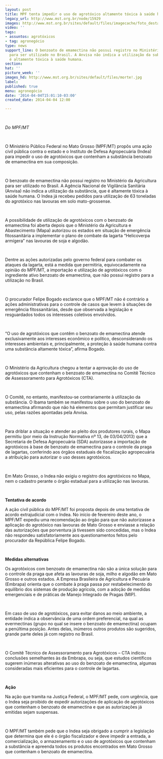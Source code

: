```yaml
---
layout: post
title: MPF tenta impedir o uso de agrotóxico altamente tóxica à saúde humana
legacy_url: http://www.mst.org.br/node/15929
images: http://www.mst.org.br/sites/default/files/imagecache/foto_destaque/morte!.jpg
video: ''
tags:
- assuntos: agrotóxicos
- tag: agronegócio
type: news
support_line: O benzoato de emamectina não possui registro no Ministério da Agricultura
  para ser utilizado no Brasil. A Anvisa não indica a utilização da substância, que
  é altamente tóxica à saúde humana.
section: 
hat: ''
picture_week: ''
images_hd: http://www.mst.org.br/sites/default/files/morte!.jpg
label: 
published: true
menu: agronegócio
date: '2014-04-04T15:01:10-03:00'
created_date: 2014-04-04 12:00

---
```

<p><em><br></em></p><p><em>Do MPF/MT</em></p><p>&nbsp;</p><p>O Ministério Público Federal no Mato Grosso (MPF/MT) propôs uma ação civil pública contra o estado e o Instituto de Defesa Agropecuária (Indea) para impedir o uso de agrotóxicos que contenham a substância benzoato de emamectina em sua composição.</p><p>&nbsp;</p><p>O benzoato de emamectina não possui registro no Ministério da Agricultura para ser utilizado no Brasil. A Agência Nacional de Vigilância Sanitária (Anvisa) não indica a utilização da substância, que é altamente tóxica à saúde humana. O Indea já recebeu pedidos para utilização de 63 toneladas do agrotóxico nas lavouras em solo mato-grossense.</p><p>&nbsp;</p><p>A possibilidade de utilização de agrotóxicos com o benzoato de emamectina foi aberta depois que o Ministério da Agricultura e Abastecimento (Mapa) autorizou os estados em situação de emergência fitossanitária a implementar o plano de combate da lagarta “Helicoverpa armígera” nas lavouras de soja e algodão.</p><p>&nbsp;</p><p>Dentre as ações autorizadas pelo governo federal para combater os ataques da lagarta, está a medida que permitiria, equivocadamente na opinião do MPF/MT, a importação e utilização de agrotóxicos com o ingrediente ativo benzoato de emamectina, que não possui registro para a utilização no Brasil.</p><p>&nbsp;</p><p>O procurador Felipe Bogado esclarece que o MPF/MT não é contrário a ações administrativas para o controle de casos que levem à situações de emergência fitossanitárias, desde que observada a legislação e resguardados todos os interesses coletivos envolvidos.</p><p>&nbsp;</p><p>“O uso de agrotóxicos que contêm o benzoato de emamectina atende exclusivamente aos interesses econômico e político, desconsiderando os interesses ambientais e, principalmente, a proteção à saúde humana contra uma substância altamente tóxica”, afirma Bogado.</p><p>&nbsp;</p><p>O Ministério da Agricultura chegou a tentar a aprovação do uso de agrotóxicos que contenham o benzoato de emamectina no Comitê Técnico de Assessoramento para Agrotóxicos (CTA).</p><p>&nbsp;</p><p>O Comitê, no entanto, manifestou-se contrariamente à utilização da substância. O Ibama também se manifestou sobre o uso do benzoato de emamectina afirmando que não há elementos que permitam justificar seu uso, pelas razões apontadas pela Anvisa.</p><p>&nbsp;</p><p>Para driblar a situação e atender ao pleito dos produtores rurais, o Mapa permitiu (por meio da Instrução Normativa nº 13, de 03/04/2013) que a Secretaria de Defesa Agropecuária (SDA) autorizasse a importação de agrotóxicos à base de benzoato de emamectina para o controle da praga de lagartas, conferindo aos órgãos estaduais de fiscalização agropecuária a atribuição para autorizar o uso desses agrotóxicos.</p><p>&nbsp;</p><p>Em Mato Grosso, o Indea não exigiu o registro dos agrotóxicos no Mapa, nem o cadastro perante o órgão estadual para a utilização nas lavouras.</p><p>&nbsp;</p><p><strong>Tentativa de acordo</strong></p><p>A ação civil pública do MPF/MT foi proposta depois de uma tentativa de acordo extrajudicial com o Indea. No início de fevereiro deste ano, o MPF/MT expediu uma recomendação ao órgão para que não autorizasse a aplicação do agrotóxico nas lavouras de Mato Grosso e enviasse a relação das autorizações que porventura já tivessem sido concedidas, mas o Indea não respondeu satisfatoriamente aos questionamentos feitos pelo procurador da República Felipe Bogado.</p><p>&nbsp;</p><p><strong>Medidas alternativas</strong></p><p>Os agrotóxicos com benzoato de emamectina não são a única solução para o controle da praga que afeta as lavouras de soja, milho e algodão em Mato Grosso e outros estados. A Empresa Brasileira de Agricultura e Pecuária (Embrapa) orienta que o combate à praga passa por restabelecimento do equilíbrio dos sistemas de produção agrícola, com a adoção de medidas emergenciais e de práticas de Manejo Integrado de Pragas (MIP).</p><p>&nbsp;</p><p>Em caso de uso de agrotóxicos, para evitar danos ao meio ambiente, a entidade indica a observância de uma ordem preferencial, na qual as evermectinas (grupo no qual se insere o benzoato de emamectina) ocupam a penúltima posição. Antes delas, inúmeros outros produtos são sugeridos, grande parte deles já com registro no Brasil.</p><p>&nbsp;</p><p>O Comitê Técnico de Assessoramento para Agrotóxicos – CTA indicou conclusões semelhantes às da Embrapa, ou seja, que estudos científicos sugerem inúmeras alterativas ao uso do benzoato de emamectina, algumas consideradas mais eficientes para o controle de lagartas.</p><p>&nbsp;</p><p><strong>Ação</strong></p><p>Na ação que tramita na Justiça Federal, o MPF/MT pede, com urgência, que o Indea seja proibido de expedir autorizações de aplicação de agrotóxicos que contenham o benzoato de emamectina e que as autorizações já emitidas sejam suspensas.</p><p>&nbsp;</p><p>O MPF/MT também pede que o Indea seja obrigado a cumprir a legislação que determina que ele é o órgão fiscalizador e deve impedir a entrada, a comercialização, o armazenamento e o uso de agrotóxicos que contenham a substância e apreenda todos os produtos encontrados em Mato Grosso que contenham o benzoato de emamectina.</p><p>&nbsp;</p>
